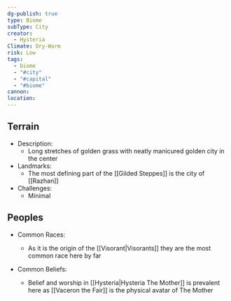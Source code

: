 ```yaml
---
dg-publish: true
type: Biome
subType: City
creator:
  - Hysteria
Climate: Dry-Warm
risk: Low
tags:
  - biome
  - "#city"
  - "#capital"
  - "#biome"
cannon: 
location:
---
```


## Terrain
- Description:
	-  Long stretches of golden grass with neatly manicured golden city in the center
- Landmarks:
	- The most defining part of the [[Gilded Steppes]] is the city of [[Razhan]]
- Challenges:
	- Minimal
##  Peoples
- Common Races:
	-  As it is the origin of the [[Visorant|Visorants]] they are the most common race here by far

- Common Beliefs:
	-  Belief and worship in [[Hysteria|Hysteria The Mother]] is prevalent here as [[Vaceron the Fair]] is the physical avatar of The Mother
